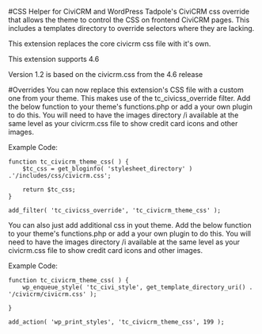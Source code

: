 #CSS Helper for CiviCRM and WordPress
Tadpole's CiviCRM css override that allows the theme to control the CSS on frontend CiviCRM pages.
This includes a templates directory to override selectors where they are lacking.

This extension replaces the core civicrm css file with it's own.

This extension supports 4.6

Version 1.2 is based on the civicrm.css from the 4.6 release


#Overrides
You can now replace this extension's CSS file  with a custom one from your theme.  This makes use of the tc_civicss_override filter.  Add the below function to your theme's functions.php or add a your own plugin to do this.   You will need to have the images directory /i  available at the same level as your civicrm.css file to show credit card icons and other images.

Example Code:


    function tc_civicrm_theme_css( ) {
        $tc_css = get_bloginfo( 'stylesheet_directory' ) .'/includes/css/civicrm.css';

        return $tc_css;
    }

    add_filter( 'tc_civicss_override', 'tc_civicrm_theme_css' ); 
You can also just add additional css in yout theme. Add the below function to your theme's functions.php or add a your own plugin to do this.   You will need to have the images directory /i  available at the same level as your civicrm.css file to show credit card icons and other images.

Example Code:


    function tc_civicrm_theme_css( ) {
    	wp_enqueue_style( 'tc_civi_style', get_template_directory_uri() . '/civicrm/civicrm.css' );
    
    }
    
    add_action( 'wp_print_styles', 'tc_civicrm_theme_css', 199 ); 